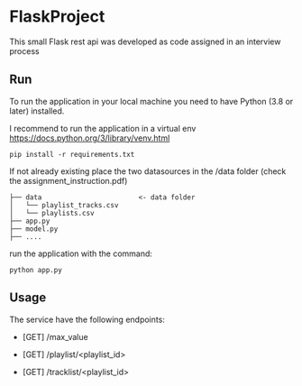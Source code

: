 # FlaskProject

This small Flask rest api was developed as code assigned in an interview process


## Run
To run the application in your local machine you need to have Python (3.8 or later) installed.

I recommend to run the application in a virtual env https://docs.python.org/3/library/venv.html
```
pip install -r requirements.txt
```

If not already existing place the two datasources in the /data folder (check the assignment_instruction.pdf)
```
├── data                        <- data folder
│   └── playlist_tracks.csv     
│   └── playlists.csv 
├── app.py
├── model.py
├── ....
```

run the application with the command:
```
python app.py
```

## Usage

The service have the following endpoints:

- [GET] /max_value

- [GET] /playlist/<playlist_id>

- [GET] /tracklist/<playlist_id>

